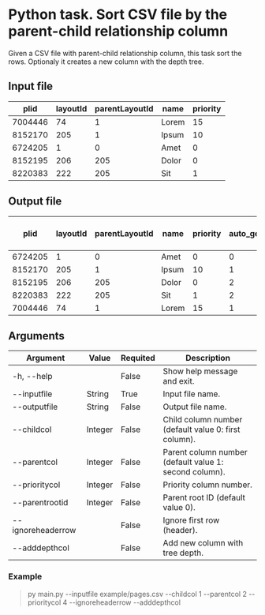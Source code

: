 # Python task. Sort CSV file by the parent-child relationship column

Given a CSV file with parent-child relationship column, this task sort the rows. Optionaly it creates a new column with the depth tree.

## Input file

| plid    | layoutId | parentLayoutId | name  | priority |
|---------|----------|----------------|-------|----------|
| 7004446 | 74       | 1              | Lorem | 15       |
| 8152170 | 205      | 1              | Ipsum | 10       |
| 6724205 | 1        | 0              | Amet  | 0        |
| 8152195 | 206      | 205            | Dolor | 0        |
| 8220383 | 222      | 205            | Sit   | 1        |

## Output file

| plid    | layoutId | parentLayoutId | name  | priority | __ auto_generated_depth_col __ |
|---------|----------|----------------|-------|----------|--------------------------------|
| 6724205 | 1        | 0              | Amet  | 0        | 0                              |
| 8152170 | 205      | 1              | Ipsum | 10       | 1                              |
| 8152195 | 206      | 205            | Dolor | 0        | 2                              |
| 8220383 | 222      | 205            | Sit   | 1        | 2                              |
| 7004446 | 74       | 1              | Lorem | 15       | 1                              |

## Arguments

| Argument          | Value   | Requited | Description                                            |
|-------------------|---------|----------|--------------------------------------------------------|
| -h, --help        |         | False    | Show help message and exit.                            |
| --inputfile       | String  | True     | Input file name.                                       |
| --outputfile      | String  | False    | Output file name.                                      |
| --childcol        | Integer | False    | Child column number (default value 0: first column).   |
| --parentcol       | Integer | False    | Parent column number (default value 1: second column). |
| --prioritycol     | Integer | False    | Priority column number.                                |
| --parentrootid    | Integer | False    | Parent root ID (default value 0).                      |
| --ignoreheaderrow |         | False    | Ignore first row (header).                             |
| --adddepthcol     |         | False    | Add new column with tree depth.                        |

### Example

> py main.py --inputfile example/pages.csv --childcol 1 --parentcol 2 --prioritycol 4 --ignoreheaderrow --adddepthcol